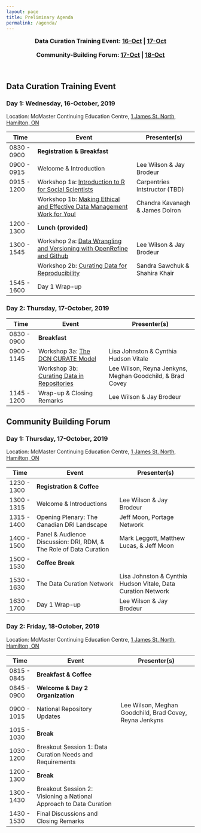 ```yaml
---
layout: page
title: Preliminary Agenda
permalink: /agenda/
---
```

<!--
<p style="text-align:center; font-size:1.15em;"><a href="#day-1">Day 1: Data Curation Training Event</a> |
<a href="#day-2">Day 2: Data Curation Training Event</a></p>
<p style="text-align:center; font-size:1.15em;"><a href="#day-2a">Day 1: Community-Building Forum</a> |
<a href="#day-3">Day 2: Community-Building Forum</a></p>
<br />
-->

<p style="text-align:center; font-size:1.15em; font-weight: bold">Data Curation Training Event: <a href="#day-1">16-Oct</a> |
<a href="#day-2">17-Oct</a></p>
<p style="text-align:center; font-size:1.15em; font-weight: bold">Community-Building Forum: <a href="#day-2a">17-Oct</a> |
<a href="#day-3">18-Oct</a></p>
<br />

## Data Curation Training Event

<h3 id="day-1">Day 1: Wednesday, 16-October, 2019</h3>

<p class="post-meta">Location: McMaster Continuing Education Centre, <a href="https://goo.gl/maps/5kK3S6DEB4SJ8SYV8">1 James St. North, Hamilton, ON</a></p>

<table class="one">
  <thead>
    <tr>
	<th class="time">Time</th>
	<th class="session">Event</th>
	<th class="name">Presenter(s)</th>
    </tr>
  </thead>	
<tbody>
    <tr>
	<td>0830 - 0900</td>
	<td><strong>Registration & Breakfast</strong></td>
	    <td></td>
    </tr>
    <tr>
        <td>0900 - 0915</td>
        <td>Welcome & Introduction</td>
	<td>Lee Wilson & Jay Brodeur</td>
    </tr>
    <tr>
    	<td>0915 - 1200</td>
    	<td>Workshop 1a: <a href="../program#workshop-1a-introduction-to-r-for-social-scientists">Introduction to R for Social Scientists</a></td>
    	<td>Carpentries Intstructor (TBD)</td>
    </tr>
    <tr>
    	<td></td>
    	<td>Workshop 1b: <a href="../program#workshop-1b-making-ethical-and-effective-data-management-work-for-you">Making Ethical and Effective Data Management Work for You!</a></td>
    	<td>Chandra Kavanagh & James Doiron</td>
    </tr>
    <tr>
	 <td>1200 - 1300</td>
	 <td><strong>Lunch (provided)</strong></td>
	 <td></td>
    </tr>
    <tr>	
	<td>1300 - 1545</td>
    	<td>Workshop 2a: <a href="../program#workshop-2a-data-wrangling-and-versioning-with-openrefine-and-github">Data Wrangling and Versioning with OpenRefine and Github</a></td>
    	<td>Lee Wilson & Jay Brodeur</td>
    </tr>
    <tr>	
	<td></td>
    	<td>Workshop 2b: <a href="../program#workshop-2b-curating-data-for-reproducibility">Curating Data for Reproducibility</a></td>
    	<td>Sandra Sawchuk & Shahira Khair</td>
    </tr>
    <tr>
        <td>1545 - 1600</td>
        <td>Day 1 Wrap-up</td>
	<td></td>
    </tr>	
</tbody>
</table>
    
    
<h3 id="day-2">Day 2: Thursday, 17-October, 2019</h3>


<table class="one">
  <thead>
    <tr>
	<th class="time">Time</th>
	<th class="session">Event</th>
	<th class="name">Presenter(s)</th>
    </tr>
  </thead>	
<tbody>
    <tr>
	<td>0830 - 0900</td>
	<td><strong>Breakfast</strong></td>
	<td></td>
    </tr>
    <tr>
    	<td>0900 - 1145</td>
	<td>Workshop 3a: <a href="../program#workshop-3a-the-dcn-curate-model">The DCN CURATE Model</a></td>
    	<td>Lisa Johnston & Cynthia Hudson Vitale</td>
    </tr>
    <tr>
    	<td></td>
    	<td>Workshop 3b: <a href="../program#workshop-3b-curating-data-in-repositories">Curating Data in Repositories</a></td>
    	<td>Lee Wilson, Reyna Jenkyns, Meghan Goodchild, & Brad Covey</td>
    </tr>
    <tr>
	 <td>1145 - 1200</td>
	 <td>Wrap-up & Closing Remarks</td>
    	 <td>Lee Wilson & Jay Brodeur</td>
    </tr>
</tbody>
</table>


## <a name="community-building-forum"></a> Community Building Forum

<h3 id="day-2a">Day 1: Thursday, 17-October, 2019</h3>
<p class="post-meta">Location: McMaster Continuing Education Centre, <a href="https://goo.gl/maps/5kK3S6DEB4SJ8SYV8">1 James St. North, Hamilton, ON</a></p>

<table class="one">
  <thead>
    <tr>
	<th class="time">Time</th>
	<th class="session">Event</th>
	<th class="name">Presenter(s)</th>
    </tr>
  </thead>	
<tbody>
    <tr>
	<td>1230 - 1300</td>
	<td><strong>Registration & Coffee</strong></td>
	<td></td>
    </tr>
    <tr>
        <td>1300 - 1315</td>
        <td>Welcome & Introductions</td>
	<td>Lee Wilson & Jay Brodeur</td>
    </tr>
    <tr>
    	<td>1315 - 1400</td>
    	<td>Opening Plenary: The Canadian DRI Landscape</td>
    	<td>Jeff Moon, Portage Network</td>
    </tr>
    <tr>
    	<td>1400 - 1500</td>
    	<td>Panel & Audience Discussion: DRI, RDM, & The Role of Data Curation</td>
    	<td>Mark Leggott, Matthew Lucas, & Jeff Moon</td>
    </tr>
    <tr>
	 <td>1500 - 1530</td>
	 <td><strong>Coffee Break</strong></td>
	 <td></td>
    </tr>
    <tr>	
	<td>1530 - 1630</td>
    	<td>The Data Curation Network</td>
    	<td>Lisa Johnston & Cynthia Hudson Vitale, Data Curation Network</td>
    </tr>
    <tr>	
	<td>1630 - 1700</td>
    	<td>Day 1 Wrap-up</td>
    	<td>Lee Wilson & Jay Brodeur</td>
    </tr>
</tbody>
</table>


<h3 id="day-3">Day 2: Friday, 18-October, 2019</h3>
<p class="post-meta">Location: McMaster Continuing Education Centre, <a href="https://goo.gl/maps/5kK3S6DEB4SJ8SYV8">1 James St. North, Hamilton, ON</a></p>

<table class="one">
  <thead>
    <tr>
	<th class="time">Time</th>
	<th class="session">Event</th>
	<th class="name">Presenter(s)</th>
    </tr>
  </thead>	
<tbody>
    <tr>
	<td>0815 - 0845</td>
	<td><strong>Breakfast & Coffee</strong></td>
	<td></td>
    </tr>
    <tr>
	<td>0845 - 0900</td>
	<td><strong>Welcome & Day 2 Organization</strong></td>
	<td></td>
    </tr>
    <tr>
        <td>0900 - 1015</td>
        <td>National Repository Updates</td>
	<td>Lee Wilson, Meghan Goodchild, Brad Covey, Reyna Jenkyns</td>
    </tr>
    <tr>
	 <td>1015 - 1030</td>
	 <td><strong>Break</strong></td>
	 <td></td>
    </tr>
    <tr>
    	<td>1030 - 1200</td>
    	<td>Breakout Session 1: Data Curation Needs and Requirements</td>
    	<td></td>
    </tr>	
    <tr>	
	<td>1200 - 1300</td>
	<td><strong>Break</strong></td>
	    <td></td>
    </tr>
    <tr>	
	<td>1300 - 1430</td>
    	<td>Breakout Session 2: Visioning a National Approach to Data Curation</td>
    	<td></td>
    </tr>
    <tr>	
	<td>1430 - 1530</td>
    	<td>Final Discussions and Closing Remarks</td>
    	<td></td>
    </tr>
</tbody>
</table>

